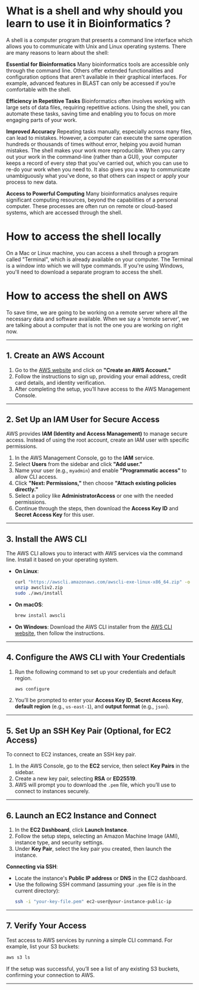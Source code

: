 

# What is a shell and why should you learn to use it in Bioinformatics ?
A shell is a computer program that presents a command line interface which allows you to communicate with Unix and Linux operating systems. 
There are many reasons to learn about the shell:

**Essential for Bioinformatics** Many bioinformatics tools are accessible only through the command line. Others offer extended functionalities and configuration options that aren't available in their graphical interfaces. For example, advanced features in BLAST can only be accessed if you’re comfortable with the shell.

**Efficiency in Repetitive Tasks** Bioinformatics often involves working with large sets of data files, requiring repetitive actions. Using the shell, you can automate these tasks, saving time and enabling you to focus on more engaging parts of your work.

**Improved Accuracy** Repeating tasks manually, especially across many files, can lead to mistakes. However, a computer can execute the same operation hundreds or thousands of times without error, helping you avoid human mistakes. The shell makes your work more reproducible. When you carry out your work in the command-line (rather than a GUI), your computer keeps a record of every step that you've carried out, which you can use to re-do your work when you need to. It also gives you a way to communicate unambiguously what you've done, so that others can inspect or apply your process to new data.

**Access to Powerful Computing** Many bioinformatics analyses require significant computing resources, beyond the capabilities of a personal computer. These processes are often run on remote or cloud-based systems, which are accessed through the shell.

# How to access the shell locally
On a Mac or Linux machine, you can access a shell through a program called "Terminal", which is already available on your computer. The Terminal is a window into which we will type commands. If you're using Windows, you'll need to download a separate program to access the shell.

# How to access the shell on AWS
To save time, we are going to be working on a remote server where all the necessary data and software available. When we say a 'remote server', we are talking about a computer that is not the one you are working on right now. 

---

## 1. Create an AWS Account

1. Go to the [AWS website](https://aws.amazon.com/) and click on **"Create an AWS Account."**
2. Follow the instructions to sign up, providing your email address, credit card details, and identity verification.
3. After completing the setup, you’ll have access to the AWS Management Console.

---

## 2. Set Up an IAM User for Secure Access

AWS provides **IAM (Identity and Access Management)** to manage secure access. Instead of using the root account, create an IAM user with specific permissions.

1. In the AWS Management Console, go to the **IAM** service.
2. Select **Users** from the sidebar and click **"Add user."**
3. Name your user (e.g., `myadmin`) and enable **"Programmatic access"** to allow CLI access.
4. Click **"Next: Permissions,"** then choose **"Attach existing policies directly."**
5. Select a policy like **AdministratorAccess** or one with the needed permissions.
6. Continue through the steps, then download the **Access Key ID** and **Secret Access Key** for this user.

---

## 3. Install the AWS CLI

The AWS CLI allows you to interact with AWS services via the command line. Install it based on your operating system.

- **On Linux**:
  ```bash
  curl "https://awscli.amazonaws.com/awscli-exe-linux-x86_64.zip" -o "awscliv2.zip"
  unzip awscliv2.zip
  sudo ./aws/install
  ```

- **On macOS**:
  ```bash
  brew install awscli
  ```

- **On Windows**:
  Download the AWS CLI installer from the [AWS CLI website](https://aws.amazon.com/cli/), then follow the instructions.

---

## 4. Configure the AWS CLI with Your Credentials

1. Run the following command to set up your credentials and default region.
   ```bash
   aws configure
   ```
2. You’ll be prompted to enter your **Access Key ID**, **Secret Access Key**, **default region** (e.g., `us-east-1`), and **output format** (e.g., `json`).

---

## 5. Set Up an SSH Key Pair (Optional, for EC2 Access)

To connect to EC2 instances, create an SSH key pair.

1. In the AWS Console, go to the **EC2** service, then select **Key Pairs** in the sidebar.
2. Create a new key pair, selecting **RSA** or **ED25519**.
3. AWS will prompt you to download the `.pem` file, which you’ll use to connect to instances securely.

---

## 6. Launch an EC2 Instance and Connect

1. In the **EC2 Dashboard**, click **Launch Instance**.
2. Follow the setup steps, selecting an Amazon Machine Image (AMI), instance type, and security settings.
3. Under **Key Pair**, select the key pair you created, then launch the instance.

**Connecting via SSH**:
- Locate the instance's **Public IP address** or **DNS** in the EC2 dashboard.
- Use the following SSH command (assuming your `.pem` file is in the current directory):
  ```bash
  ssh -i "your-key-file.pem" ec2-user@your-instance-public-ip
  ```

---

## 7. Verify Your Access

Test access to AWS services by running a simple CLI command. For example, list your S3 buckets:
```bash
aws s3 ls
```
If the setup was successful, you’ll see a list of any existing S3 buckets, confirming your connection to AWS.

---



